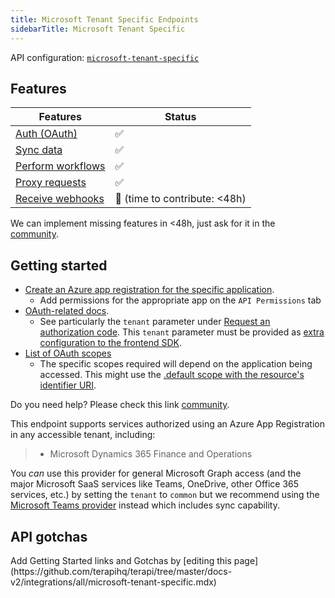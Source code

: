 ```yaml
---
title: Microsoft Tenant Specific Endpoints
sidebarTitle: Microsoft Tenant Specific
---
```


API configuration: [`microsoft-tenant-specific`](https://terapi.dev/providers.yaml)

## Features

| Features | Status |
| - | - |
| [Auth (OAuth)](/integrate/guides/authorize-an-api) | ✅ |
| [Sync data](/integrate/guides/sync-data-from-an-api) | ✅ |
| [Perform workflows](/integrate/guides/perform-workflows-with-an-api) | ✅ |
| [Proxy requests](/integrate/guides/proxy-requests-to-an-api) | ✅ |
| [Receive webhooks](/integrate/guides/receive-webhooks-from-an-api) | 🚫 (time to contribute: &lt;48h) |

<Tip>We can implement missing features in &lt;48h, just ask for it in the [community](https://terapi.dev/slack).</Tip>

## Getting started

-   [Create an Azure app registration for the specific application](https://go.microsoft.com/fwlink/?linkid=2083908).
    -   Add permissions for the appropriate app on the `API Permissions` tab
-   [OAuth-related docs](https://learn.microsoft.com/en-us/azure/active-directory/develop/v2-oauth2-auth-code-flow).
    -   See particularly the `tenant` parameter under [Request an authorization code](https://learn.microsoft.com/en-us/entra/identity-platform/v2-oauth2-auth-code-flow#request-an-authorization-code).
        This `tenant` parameter must be provided as [extra configuration to the frontend SDK](/integrate/guides/authorize-an-api#apis-requiring-connection-specific-configuration-for-authorization).
-   [List of OAuth scopes](https://learn.microsoft.com/en-us/azure/active-directory/develop/permissions-consent-overview)
    -   The specific scopes required will depend on the application being accessed.  This might use the [.default scope with the resource's identifier URI](https://learn.microsoft.com/en-us/entra/identity-platform/scopes-oidc#the-default-scope).

<Tip>Do you need help? Please check this link [community](https://terapi.dev/slack).</Tip>

This endpoint supports services authorized using an Azure App Registration in any accessible tenant, including:

> - Microsoft Dynamics 365 Finance and Operations

<Tip>You _can_ use this provider for general Microsoft Graph access (and the major Microsoft SaaS services like Teams, OneDrive, other Office 365 services, etc.) by setting the `tenant` to `common` but we recommend using the [Microsoft Teams provider](/integrations/all/microsoft-teams) instead which includes sync capability.</Tip>


## API gotchas

<Note>
    Add Getting Started links and Gotchas by [editing this page](https://github.com/terapihq/terapi/tree/master/docs-v2/integrations/all/microsoft-tenant-specific.mdx)
</Note>
